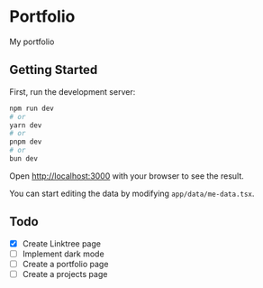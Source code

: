 # Portfolio

My portfolio

## Getting Started

First, run the development server:

```bash
npm run dev
# or
yarn dev
# or
pnpm dev
# or
bun dev
```

Open [http://localhost:3000](http://localhost:3000) with your browser to see the result.

You can start editing the data by modifying `app/data/me-data.tsx`.

## Todo

- [x] Create Linktree page
- [ ] Implement dark mode
- [ ] Create a portfolio page
- [ ] Create a projects page